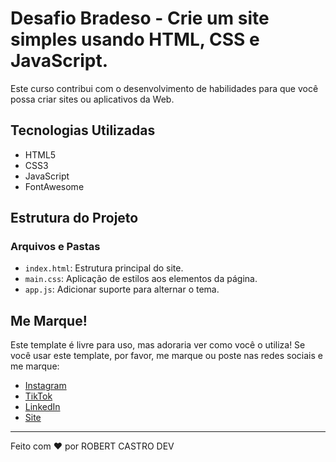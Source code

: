 # Desafio Bradeso - Crie um site simples usando HTML, CSS e JavaScript.

Este curso contribui com o desenvolvimento de habilidades
para que você possa criar sites ou aplicativos da Web.

## Tecnologias Utilizadas

- HTML5
- CSS3
- JavaScript
- FontAwesome

## Estrutura do Projeto

### Arquivos e Pastas

- `index.html`: Estrutura principal do site.
- `main.css`: Aplicação de estilos aos elementos da página.
- `app.js`: Adicionar suporte para alternar o tema.

## Me Marque!

Este template é livre para uso, mas adoraria ver como você o utiliza! Se você usar este template, por favor, me marque ou poste nas redes sociais e me marque:

- [Instagram](https://www.instagram.com/robertviniciuscastro/)
- [TikTok](https://www.tiktok.com/@robertcastroempreendedor)
- [LinkedIn](https://www.linkedin.com/in/robert-castro-606352108/)
- [Site](https://robertcastroimoveis.com.br/)

---

Feito com ❤️ por ROBERT CASTRO DEV

